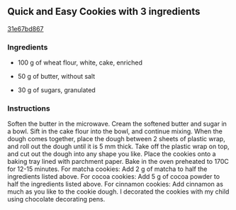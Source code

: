 ## Quick and Easy Cookies with 3 ingredients

[31e67bd867](https://cookpad.com/us/recipes/148820-quick-and-easy-cookies-with-3-ingredients)

### Ingredients

 - 100 g of wheat flour, white, cake, enriched

 - 50 g of butter, without salt

 - 30 g of sugars, granulated

### Instructions

Soften the butter in the microwave. Cream the softened butter and sugar in a bowl. Sift in the cake flour into the bowl, and continue mixing. When the dough comes together, place the dough between 2 sheets of plastic wrap, and roll out the dough until it is 5 mm thick. Take off the plastic wrap on top, and cut out the dough into any shape you like. Place the cookies onto a baking tray lined with parchment paper. Bake in the oven preheated to 170C for 12-15 minutes. For matcha cookies: Add 2 g of matcha to half the ingredients listed above. For cocoa cookies: Add 5 g of cocoa powder to half the ingredients listed above. For cinnamon cookies: Add cinnamon as much as you like to the cookie dough. I decorated the cookies with my child using chocolate decorating pens.